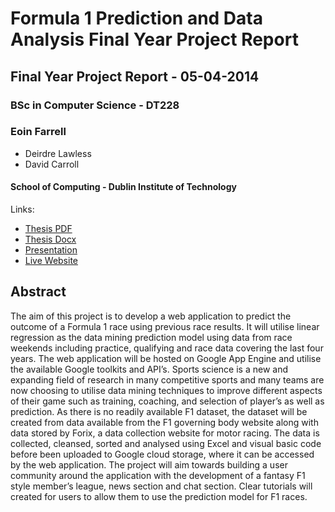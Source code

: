 # Formula 1 Prediction and Data Analysis Final Year Project Report

## Final Year Project Report - 05-04-2014

### BSc in Computer Science - DT228

### Eoin Farrell

- Deirdre Lawless
- David Carroll

#### School of Computing - Dublin Institute of Technology

Links:

- [Thesis PDF](/Thesis/EoinFarrellThesisFYP.pdf)
- [Thesis Docx](/Thesis/Eoin.Farrell.Thesis.docx)
- [Presentation](/Presentation/Formula%201%20Prediction%20%26%20Data%20Analysis.pptx)
- [Live Website](http://f1prediction.appspot.com/)

## Abstract

The aim of this project is to develop a web application to predict the outcome of a Formula 1 race using previous race results. It will utilise linear regression as the data mining prediction model using data from race weekends including practice, qualifying and race data covering the last four years. The web application will be hosted on Google App Engine and utilise the available Google toolkits and API’s. Sports science is a new and expanding field of research in many competitive sports and many teams are now choosing to utilise data mining techniques to improve different aspects of their game such as training, coaching, and selection of player’s as well as prediction. As there is no readily available F1 dataset, the dataset will be created from data available from the F1 governing body website along with data stored by Forix, a data collection website for motor racing. The data is collected, cleansed, sorted and analysed using Excel and visual basic code before been uploaded to Google cloud storage, where it can be accessed by the web application. The project will aim towards building a user community around the application with the development of a fantasy F1 style member’s league, news section and chat section. Clear tutorials will created for users to allow them to use the prediction model for F1 races.